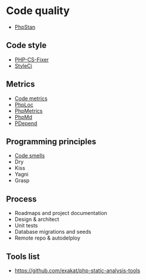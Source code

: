 # Code quality

* [PhpStan](https://github.com/phpstan/phpstan)

## Code style

* [PHP-CS-Fixer](https://github.com/FriendsOfPHP/PHP-CS-Fixer)
* [StyleCi](https://styleci.io)

## Metrics

* [Code metrics](https://en.wikipedia.org/wiki/Software_metric)
* [PhpLoc](https://github.com/sebastianbergmann/phploc)
* [PhpMetrics](http://www.phpmetrics.org)
* [PhpMd](https://phpmd.org/rules/codesize.html)
* [PDepend](https://pdepend.org/documentation/software-metrics/cyclomatic-complexity.html)

## Programming principles

* [Code smells](https://en.wikipedia.org/wiki/Code_smell)
* Dry
* Kiss
* Yagni
* Grasp

## Process

* Roadmaps and project documentation
* Design & architect 
* Unit tests
* Database migrations and seeds
* Remote repo & autodelploy

## Tools list

* https://github.com/exakat/php-static-analysis-tools

